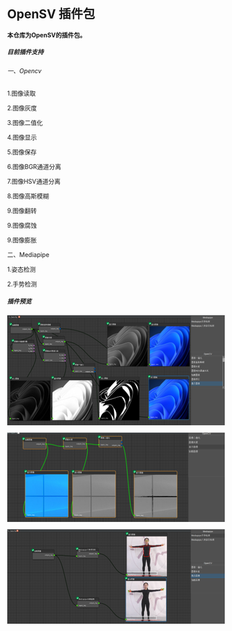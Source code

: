 # OpenSV 插件包
#### 本仓库为OpenSV的插件包。
##### 目前插件支持
###### 一、Opencv
1.图像读取

2.图像灰度

3.图像二值化

4.图像显示

5.图像保存

6.图像BGR通道分离

7.图像HSV通道分离

8.图像高斯模糊

9.图像翻转

9.图像腐蚀

9.图像膨胀


二、Mediapipe

1.姿态检测

2.手势检测



##### 插件预览
![image](images/202302282155.png)

![image](images/Xm-SYlUGG1JhoVZeV4MQGTgTzFhneWH3-P8TFr_NFJI.png)

![image](images/AxWrwTsVA6I5D6umrjEh47HMEZ3M1ZDYmbt64c1xhOA.png)



